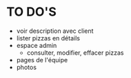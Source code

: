 # TO DO'S

* voir description avec client
* lister pizzas en détails
* espace admin
  * consulter, modifier, effacer pizzas
* pages de l'équipe
* photos